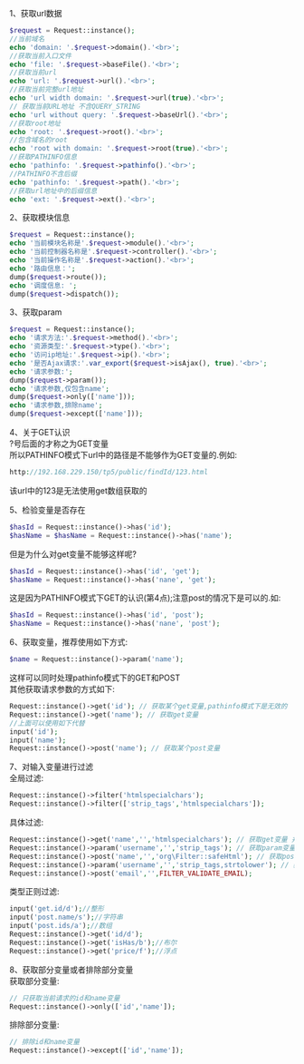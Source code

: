 1、获取url数据
```php
$request = Request::instance();
//当前域名
echo 'domain: '.$request->domain().'<br>';
//获取当前入口文件
echo 'file: '.$request->baseFile().'<br>';
//获取当前url
echo 'url: '.$request->url().'<br>';
//获取当前完整url地址
echo 'url width domain: '.$request->url(true).'<br>';
// 获取当前URL地址 不含QUERY_STRING
echo 'url without query: '.$request->baseUrl().'<br>';
//获取root地址
echo 'root: '.$request->root().'<br>';
//包含域名的root
echo 'root with domain: '.$request->root(true).'<br>';
//获取PATHINFO信息
echo 'pathinfo: '.$request->pathinfo().'<br>';
//PATHINFO不含后缀
echo 'pathinfo: '.$request->path().'<br>';
//获取url地址中的后缀信息
echo 'ext: '.$request->ext().'<br>';
```
2、获取模块信息
```php
$request = Request::instance();
echo '当前模块名称是'.$request->module().'<br>';
echo '当前控制器名称是'.$request->controller().'<br>';
echo '当前操作名称是'.$request->action().'<br>';
echo '路由信息：';
dump($request->route());
echo '调度信息: ';
dump($request->dispatch());
```
3、获取param
```php
$request = Request::instance();
echo '请求方法:'.$request->method().'<br>';
echo '资源类型:'.$request->type().'<br>';
echo '访问ip地址:'.$request->ip().'<br>';
echo '是否Ajax请求:'.var_export($request->isAjax(), true).'<br>';
echo '请求参数:';
dump($request->param());
echo '请求参数,仅包含name';
dump($request->only(['name']));
echo '请求参数,排除name';
dump($request->except(['name']));
```
4、关于GET认识<br>
?号后面的才称之为GET变量<br>
所以PATHINFO模式下url中的路径是不能够作为GET变量的.例如:
```php
http://192.168.229.150/tp5/public/findId/123.html
```
该url中的123是无法使用get数组获取的

5、检验变量是否存在
```php
$hasId = Request::instance()->has('id');
$hasName = $hasName = Request::instance()->has('name');
```
但是为什么对get变量不能够这样呢?
```php
$hasId = Request::instance()->has('id', 'get');
$hasName = Request::instance()->has('nane', 'get');
```
这是因为PATHINFO模式下GET的认识(第4点);注意post的情况下是可以的.如:
```php
$hasId = Request::instance()->has('id', 'post');
$hasName = Request::instance()->has('nane', 'post');
```
6、获取变量，推荐使用如下方式:
```php
$name = Request::instance()->param('name');
```
这样可以同时处理pathinfo模式下的GET和POST<br>
其他获取请求参数的方式如下:
```php
Request::instance()->get('id'); // 获取某个get变量,pathinfo模式下是无效的
Request::instance()->get('name'); // 获取get变量
//上面可以使用如下代替
input('id');
input('name');
Request::instance()->post('name'); // 获取某个post变量
```
7、对输入变量进行过滤<br>
全局过滤:
```php
Request::instance()->filter('htmlspecialchars');
Request::instance()->filter(['strip_tags','htmlspecialchars']);
```
具体过滤:
```php
Request::instance()->get('name','','htmlspecialchars'); // 获取get变量 并用htmlspecialchars函数过滤
Request::instance()->param('username','','strip_tags'); // 获取param变量 并用strip_tags函数过滤
Request::instance()->post('name','','org\Filter::safeHtml'); // 获取post变量 并用org\Filter类的safeHtml方法过滤
Request::instance()->param('username','','strip_tags,strtolower'); // 获取param变量 并依次调用strip_tags、strtolower函数过滤
Request::instance()->post('email','',FILTER_VALIDATE_EMAIL);
```
类型正则过滤:
```php
input('get.id/d');//整形
input('post.name/s');//字符串
input('post.ids/a');//数组
Request::instance()->get('id/d');
Request::instance()->get('isHas/b');//布尔
Request::instance()->get('price/f');//浮点
```
8、获取部分变量或者排除部分变量<br>
获取部分变量:
```php
// 只获取当前请求的id和name变量
Request::instance()->only(['id','name']);
```
排除部分变量:
```php
// 排除id和name变量
Request::instance()->except(['id','name']);
```
